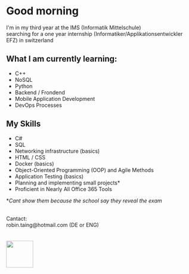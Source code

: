 # Good morning
I'm in my third year at the IMS (Informatik Mittelschule)
<br>
searching for a one year internship (Informatiker/Applikationsentwickler EFZ) in switzerland
<br>

## What I am currently learning:

- C++
- NoSQL
- Python
- Backend / Frondend
- Mobile Application Development
- DevOps Processes

## My Skills

- C#
- SQL
- Networking infrastructure (basics)
- HTML / CSS
- Docker (basics)
- Object-Oriented Programming (OOP) and Agile Methods
- Application Testing (basics)
- Planning and implementing small projects*
- Proficient in Nearly All Office 365 Tools

**Cant show them because the school say they reveal the exam*
<br>


<br>
Cantact:
<br>
robin.taing@hotmail.com (DE or ENG)

<br>
<br>
<br>
<img src="https://github.com/RobinTea/RobinTea/assets/142886484/c19e9294-00dc-4d13-9e94-9c95117386e0" width="72" height="72">
